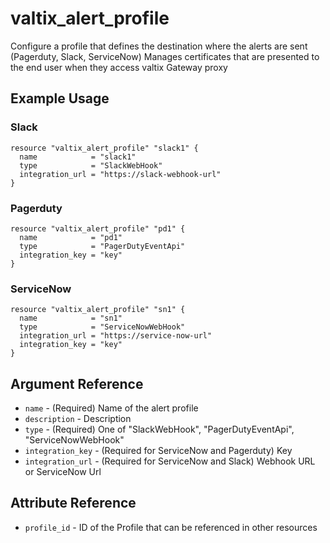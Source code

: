# valtix_alert_profile
Configure a profile that defines the destination where the alerts are sent (Pagerduty, Slack, ServiceNow)
Manages certificates that are presented to the end user when they access valtix Gateway proxy

## Example Usage

### Slack
```hcl
resource "valtix_alert_profile" "slack1" {
  name            = "slack1"
  type            = "SlackWebHook"
  integration_url = "https://slack-webhook-url"
}
```

### Pagerduty
```hcl
resource "valtix_alert_profile" "pd1" {
  name            = "pd1"
  type            = "PagerDutyEventApi"
  integration_key = "key"
}
```

### ServiceNow
```hcl
resource "valtix_alert_profile" "sn1" {
  name            = "sn1"
  type            = "ServiceNowWebHook"
  integration_url = "https://service-now-url"
  integration_key = "key"
}
```

## Argument Reference
* `name` - (Required) Name of the alert profile
* `description` - Description
* `type` - (Required) One of "SlackWebHook", "PagerDutyEventApi", "ServiceNowWebHook"
* `integration_key` - (Required for ServiceNow and Pagerduty) Key
* `integration_url` - (Required for ServiceNow and Slack) Webhook URL or ServiceNow Url

## Attribute Reference
* `profile_id` - ID of the Profile that can be referenced in other resources